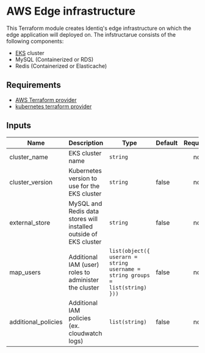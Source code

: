 # AWS Edge infrastructure

This Terraform module creates Identiq's edge infrastructure on which the edge application will deployed on.
The infstructarue consists of the following components:
 * [EKS](https://aws.amazon.com/eks) cluster
 * MySQL (Containerized or RDS)
 * Redis (Containerized or Elasticache)

## Requirements

* [AWS Terraform provider](https://www.terraform.io/docs/providers/aws/)
* [kubernetes terraform provider](https://www.terraform.io/docs/providers/kubernetes)

## Inputs

| Name | Description | Type | Default | Required |
|------|-------------|------|---------|:--------:|
| cluster_name | EKS cluster name | `string` |  | no |
| cluster_version | Kubernetes version to use for the EKS cluster | `string` | false | no |
| external\_store | MySQL and Redis data stores will installed outside of EKS cluster | `string` | false | no |
| map\_users | Additional IAM (user) roles to administer the cluster | `list(object({ userarn = string username = string groups = list(string) }))` | false | no |
| additional_policies | Additional IAM policies (ex. cloudwatch logs) | `list(string)` | false | no | 

